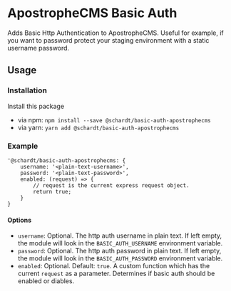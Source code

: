 # ApostropheCMS Basic Auth

Adds Basic Http Authentication to ApostropheCMS. Useful for example, if you want to password protect your
staging environment with a static username password.


## Usage

### Installation

Install this package
  - via npm: `npm install --save @schardt/basic-auth-apostrophecms`
  - via yarn: `yarn add @schardt/basic-auth-apostrophecms`


### Example

```
'@schardt/basic-auth-apostrophecms: {
    username: '<plain-text-username>',
    password: '<plain-text-password>',
    enabled: (request) => {
        // request is the current express request object.
        return true;
    }
}
```

#### Options
- `username`: Optional. The http auth username in plain text. If left empty, the module will look in the `BASIC_AUTH_USERNAME` environment variable.
- `password`: Optional. The http auth password in plain text. If left empty, the module will look in the `BASIC_AUTH_PASSWORD` environment variable.
- `enabled`: Optional. Default: `true`. A custom function which has the current `request` as a parameter. Determines if basic auth should be enabled or diables.

